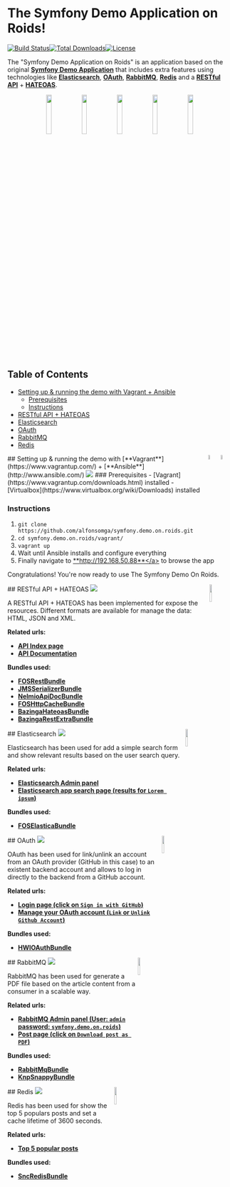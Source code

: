 # The Symfony Demo Application on Roids!
[![Build Status](https://travis-ci.org/alfonsomga/symfony.demo.on.roids.svg)](https://travis-ci.org/alfonsomga/symfony.demo.on.roids)[![Total Downloads](https://poser.pugx.org/alfonsomga/symfony.demo.on.roids/downloads)](https://packagist.org/packages/alfonsomga/symfony.demo.on.roids)[![License](https://poser.pugx.org/alfonsomga/symfony.demo.on.roids/license)](https://packagist.org/packages/alfonsomga/symfony.demo.on.roids)

The "Symfony Demo Application on Roids" is an application based on the original [**Symfony Demo Application**](https://github.com/symfony/symfony-demo) that includes extra features using technologies like [**Elasticsearch**](https://www.elastic.co/products/elasticsearch), [**OAuth**](http://oauth.net/), [**RabbitMQ**](https://www.rabbitmq.com/), [**Redis**](http://redis.io/) and a [**RESTful API**](https://en.wikipedia.org/wiki/Representational_state_transfer) + [**HATEOAS**](https://en.wikipedia.org/wiki/HATEOAS).

<div style="text-align: center">
  <a href="#"><img src="http://svgporn.com/logos/elasticsearch.svg" heigh="15%" width="15%"></a>
  <a href="#"><img src="http://svgporn.com/logos/oauth.svg" heigh="15%" width="15%"></a>
  <a href="#"><img src="http://svgporn.com/logos/rabbitmq.svg" heigh="15%" width="15%"></a>
  <a href="#"><img src="http://svgporn.com/logos/redis.svg" heigh="15%" width="15%"></a>
  <a href="#"><img src="https://i.imgur.com/qovozc2.png" heigh="15%" width="15%"></a>
</div>

## Table of Contents
- [Setting up & running the demo with Vagrant + Ansible](#setting-up--running-the-demo-with-vagrant--ansible)
  - [Prerequisites](#prerequisites)
  - [Instructions](#instructions)
- [RESTful API + HATEOAS](#restful-api--hateoas)
- [Elasticsearch](#elasticsearch)
- [OAuth](#oauth)
- [RabbitMQ](#rabbitmq)
- [Redis](#redis)

<img src="http://svgporn.com/logos/ansible.svg" heigh="5%" width="5%" align="right">
<img src="http://svgporn.com/logos/vagrant.svg" heigh="5%" width="5%" align="right">
## Setting up & running the demo with [**Vagrant**](https://www.vagrantup.com/) + [**Ansible**](http://www.ansible.com/)
<img src="http://fotos.subefotos.com/dd1a2c7b983291b6bba45185952f1eaeo.png">
### Prerequisites
- [Vagrant](https://www.vagrantup.com/downloads.html) installed
- [Virtualbox](https://www.virtualbox.org/wiki/Downloads) installed

### Instructions
1. ``git clone https://github.com/alfonsomga/symfony.demo.on.roids.git``
2. ``cd symfony.demo.on.roids/vagrant/``
3. ``vagrant up``
4. Wait until Ansible installs and configure everything
5. Finally navigate to <a href="http://192.168.50.88/" target="_blank">**http://192.168.50.88**</a> to browse the app
 
Congratulations! You're now ready to use The Symfony Demo On Roids.

<img src="https://i.imgur.com/qovozc2.png" heigh="10%" width="10%" align="right">
## RESTful API + HATEOAS
<img src="http://fotos.subefotos.com/902ef9199023b7d7ff1e37aadc32ee09o.png">

A RESTful API + HATEOAS has been implemented for expose the resources. Different formats are available for manage the data: HTML, JSON and XML.

**Related urls:**
- <a href="http://192.168.50.88/api/v1/" target="_blank">**API Index page**</a>
- <a href="http://192.168.50.88/api/doc" target="_blank">**API Documentation**</a>

**Bundles used:**
- [**FOSRestBundle**](https://github.com/FriendsOfSymfony/FOSRestBundle)
- [**JMSSerializerBundle**](https://github.com/schmittjoh/JMSSerializerBundle)
- [**NelmioApiDocBundle**](https://github.com/nelmio/NelmioApiDocBundle)
- [**FOSHttpCacheBundle**](https://github.com/FriendsOfSymfony/FOSHttpCacheBundle)
- [**BazingaHateoasBundle**](https://github.com/willdurand/BazingaHateoasBundle)
- [**BazingaRestExtraBundle**](https://github.com/willdurand/BazingaRestExtraBundle)

<img src="http://svgporn.com/logos/elasticsearch.svg" heigh="10%" width="10%" align="right">
## Elasticsearch
<img src="http://fotos.subefotos.com/073c48b4ad7243e1ca4385dc34f5a2e9o.png">

Elasticsearch has been used for add a simple search form and show relevant results based on the user search query.

**Related urls:**
- <a href="http://192.168.50.88:9200/_plugin/head/" target="_blank">**Elasticsearch Admin panel**</a>
- <a href="http://192.168.50.88/blog/search-results?q=Lorem+ipsum" target="_blank">**Elasticsearch app search page (results for ``Lorem ipsum``)**</a>

**Bundles used:**
- [**FOSElasticaBundle**](https://github.com/FriendsOfSymfony/FOSElasticaBundle)

<img src="http://svgporn.com/logos/oauth.svg" heigh="15%" width="10%" align="right">
## OAuth
<img src="http://fotos.subefotos.com/8aa0e2f21490393c399ed412b0003ba3o.png">

OAuth has been used for link/unlink an account from an OAuth provider (GitHub in this case) to an existent backend account and allows to log in directly to the backend from a GitHub account.

**Related urls:**
- <a href="http://192.168.50.88/en/login" target="_blank">**Login page (click on ``Sign in with GitHub``)**</a>
- <a href="http://192.168.50.88/en/admin/post/" target="_blank">**Manage your OAuth account (``Link`` or ``Unlink`` ``Github Account``)**</a>

**Bundles used:**
- [**HWIOAuthBundle**](https://github.com/hwi/HWIOAuthBundle)

<img src="http://svgporn.com/logos/rabbitmq.svg" heigh="10%" width="10%" align="right">
## RabbitMQ
<img src="http://fotos.subefotos.com/39b1eaf4c05ef3124701805f9d3a80d7o.png">

RabbitMQ has been used for generate a PDF file based on the article content from a consumer in a scalable way.

**Related urls:**
- <a href="http://192.168.50.88:15672" target="_blank">**RabbitMQ Admin panel (User: ``admin`` password: ``symfony.demo.on.roids``)**</a>
- <a href="http://192.168.50.88/en/blog/posts/lorem-ipsum-dolor-sit-amet-consectetur-adipiscing-elit" target="_blank">**Post page (click on ``Download post as PDF``)**</a>

**Bundles used:**
- [**RabbitMqBundle**](https://github.com/videlalvaro/RabbitMqBundle)
- [**KnpSnappyBundle**](https://github.com/KnpLabs/KnpSnappyBundle)

<img src="http://svgporn.com/logos/redis.svg" heigh="10%" width="10%" align="right">
## Redis
<img src="http://fotos.subefotos.com/8e6e6a3507f8145c3bf72d3c9af53951o.png">

Redis has been used for show the top 5 populars posts and set a cache lifetime of 3600 seconds.

**Related urls:**
- <a href="http://192.168.50.88/blog/top-5-popular-posts" target="_blank">**Top 5 popular posts**</a>

**Bundles used:**
- [**SncRedisBundle**](https://github.com/snc/SncRedisBundle)
